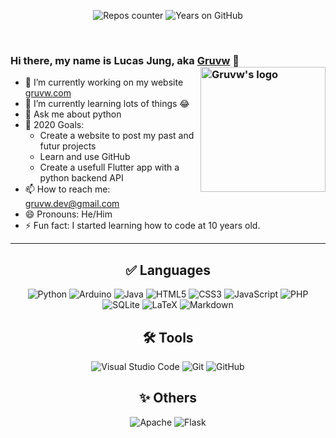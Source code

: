 <p align="center">
  <img src="https://badges.pufler.dev/repos/gruvw?&style=for-the-badge" alt="Repos counter" />
  <img src="https://badges.pufler.dev/years/gruvw?&style=for-the-badge" alt="Years on GitHub" />
</p><br>

### Hi there, my name is Lucas Jung, aka [Gruvw](https://gruvw.com) 👋 <img align="right" alt="Gruvw's logo" height="200px" src="https://i.ibb.co/mDmMcRB/gruvw-logo.png" /> 

- 🔭 I’m currently working on my website [gruvw.com](https://gruvw.com)
- 🌱 I’m currently learning lots of things 😂
- 💬 Ask me about python
- 🥅 2020 Goals: 
  - Create a website to post my past and futur projects
  - Learn and use GitHub
  - Create a usefull Flutter app with a python backend API
- 📫 How to reach me: gruvw.dev@gmail.com
- 😄 Pronouns: He/Him
- ⚡ Fun fact: I started learning how to code at 10 years old.

---

<h2 align="center">✅ Languages</h2>

<p align="center">
  <img src="https://img.shields.io/badge/python%20-%2314354C.svg?&style=for-the-badge&logo=python&logoColor=white" alt="Python" />
  <img src="https://img.shields.io/badge/Arduino%20-%2300979D.svg?&style=for-the-badge&logo=arduino&logoColor=white" alt="Arduino" />
  <img src="https://img.shields.io/badge/java-%23ED8B00.svg?&style=for-the-badge&logo=java&logoColor=white" alt="Java" />
  <img src="https://img.shields.io/badge/html5%20-%23E34F26.svg?&style=for-the-badge&logo=html5&logoColor=white" alt="HTML5" />
  <img src="https://img.shields.io/badge/css3%20-%231572B6.svg?&style=for-the-badge&logo=css3&logoColor=white" alt="CSS3" />
  <img src="https://img.shields.io/badge/javascript%20-%23323330.svg?&style=for-the-badge&logo=javascript&logoColor=%23F7DF1E" alt="JavaScript"/>
  <img src="https://img.shields.io/badge/php-%23777BB4.svg?&style=for-the-badge&logo=php&logoColor=white" alt="PHP" />
  <img src ="https://img.shields.io/badge/sqlite-%2307405e.svg?&style=for-the-badge&logo=sqlite&logoColor=white" alt="SQLite" />
  <img src="https://img.shields.io/badge/LaTeX%20-%23008080.svg?&style=for-the-badge&logo=latex&logoColor=white" alt="LaTeX" />
  <img src="https://img.shields.io/badge/markdown-%23000000.svg?&style=for-the-badge&logo=markdown&logoColor=white" alt="Markdown" />
</p>

<h2 align="center">🛠 Tools</h2>

<p align="center">
  <img src="https://img.shields.io/badge/Visual_Studio_Code-%23007ACC.svg?&style=for-the-badge&logo=visual-studio-code&logoColor=white%22" alt="Visual Studio Code" />
  <img src="https://img.shields.io/badge/git%20-%23F05033.svg?&style=for-the-badge&logo=git&logoColor=white" alt="Git" />
  <img src="https://img.shields.io/badge/github%20-%23121011.svg?&style=for-the-badge&logo=github&logoColor=white" alt="GitHub" />
</p>


<h2 align="center">✨ Others</h2>

<p align="center">
  <img src="https://img.shields.io/badge/apache%20-%23D42029.svg?&style=for-the-badge&logo=apache&logoColor=white" alt="Apache" />
  <img src="https://img.shields.io/badge/flask%20-%23000.svg?&style=for-the-badge&logo=flask&logoColor=white" alt="Flask"/>
</p>

